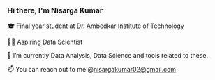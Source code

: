 ### Hi there, I'm Nisarga Kumar

<!--
**NisargaKumar/NisargaKumar** is a ✨ _special_ ✨ repository because its `README.md` (this file) appears on your GitHub profile.

Here are some ideas to get you started:

- 🔭 I’m currently working on ...
- 🌱 I’m currently learning ...
- 👯 I’m looking to collaborate on ...
- 🤔 I’m looking for help with ...
- 💬 Ask me about ...
- 📫 How to reach me: ...
- 😄 Pronouns: ...
- ⚡ Fun fact: ...
-->

🎓 Final year student at Dr. Ambedkar Institute of Technology

👩‍💻 Aspiring Data Scientist

🌱 I’m currently Data Analysis, Data Science and tools related to these.

📫 You can reach out to me @nisargakumar02@gmail.com
